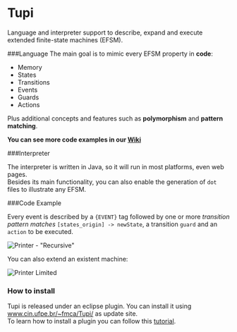 # Tupi
Language and interpreter support to describe, expand and execute extended finite-state machines (EFSM).

###Language
The main goal is to mimic every EFSM property in **code**:
- Memory
- States
- Transitions
- Events
- Guards
- Actions

Plus additional concepts and features such as **polymorphism** and **pattern matching**. <br>

**You can see more code examples in our [Wiki](https://github.com/fmca/Tupi/wiki)**

###Interpreter

The interpreter is written in Java, so it will run in most platforms, even web pages.<br>Besides its main functionality, you can also enable the generation of ```dot``` files to illustrate any EFSM.

###Code Example

Every event is described by a ```{EVENT}``` tag followed by one or more *transition pattern matches* ```[states_origin] -> newState```, a transition ```guard``` and an ```action``` to be executed.

![Printer - "Recursive"](http://i.imgur.com/j1rbnU9.png)

You can also extend an existent machine:

![Printer Limited](http://i.imgur.com/7rs624y.png)

### How to install
Tupi is released under an eclipse plugin. You can install it using www.cin.ufpe.br/~fmca/Tupi/ as update site.  
To learn how to install a plugin you can follow this [tutorial](http://agile.csc.ncsu.edu/SEMaterials/tutorials/install_plugin/index_v35.html#section1_0).
